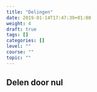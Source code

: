 ```yaml
---
title: "Delingen"
date: 2019-01-14T17:47:39+01:00
weight: 4
draft: true
tags: []
categories: []
level: ""
course: ""
topic: ""
---
```

## Delen door nul
